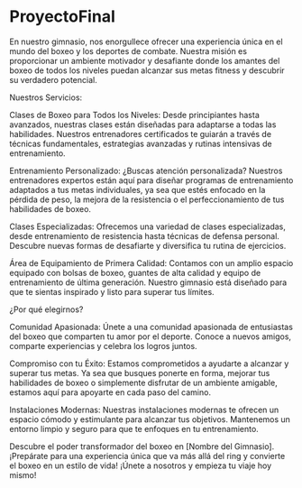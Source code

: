 # ProyectoFinal
En nuestro gimnasio, nos enorgullece ofrecer una experiencia única en el mundo del boxeo y los deportes de combate. Nuestra misión es proporcionar un ambiente motivador y desafiante donde los amantes del boxeo de todos los niveles puedan alcanzar sus metas fitness y descubrir su verdadero potencial.

Nuestros Servicios:

Clases de Boxeo para Todos los Niveles:
Desde principiantes hasta avanzados, nuestras clases están diseñadas para adaptarse a todas las habilidades. Nuestros entrenadores certificados te guiarán a través de técnicas fundamentales, estrategias avanzadas y rutinas intensivas de entrenamiento.

Entrenamiento Personalizado:
¿Buscas atención personalizada? Nuestros entrenadores expertos están aquí para diseñar programas de entrenamiento adaptados a tus metas individuales, ya sea que estés enfocado en la pérdida de peso, la mejora de la resistencia o el perfeccionamiento de tus habilidades de boxeo.

Clases Especializadas:
Ofrecemos una variedad de clases especializadas, desde entrenamiento de resistencia hasta técnicas de defensa personal. Descubre nuevas formas de desafiarte y diversifica tu rutina de ejercicios.

Área de Equipamiento de Primera Calidad:
Contamos con un amplio espacio equipado con bolsas de boxeo, guantes de alta calidad y equipo de entrenamiento de última generación. Nuestro gimnasio está diseñado para que te sientas inspirado y listo para superar tus límites.

¿Por qué elegirnos?

Comunidad Apasionada:
Únete a una comunidad apasionada de entusiastas del boxeo que comparten tu amor por el deporte. Conoce a nuevos amigos, comparte experiencias y celebra los logros juntos.

Compromiso con tu Éxito:
Estamos comprometidos a ayudarte a alcanzar y superar tus metas. Ya sea que busques ponerte en forma, mejorar tus habilidades de boxeo o simplemente disfrutar de un ambiente amigable, estamos aquí para apoyarte en cada paso del camino.

Instalaciones Modernas:
Nuestras instalaciones modernas te ofrecen un espacio cómodo y estimulante para alcanzar tus objetivos. Mantenemos un entorno limpio y seguro para que te enfoques en tu entrenamiento.

Descubre el poder transformador del boxeo en [Nombre del Gimnasio]. ¡Prepárate para una experiencia única que va más allá del ring y convierte el boxeo en un estilo de vida! ¡Únete a nosotros y empieza tu viaje hoy mismo!
